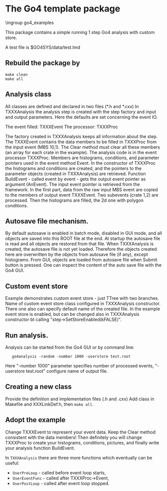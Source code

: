 # The Go4 template package

\ingroup go4_examples

This package contains a simple running 1 step Go4 analysis with custom store.

A test file is $GO4SYS/data/test.lmd

## Rebuild the package by

~~~
make clean
make all
~~~

## Analysis class

All classes are defined and declared in two files (*.h and *.cxx)
In TXXXAnalysis the analysis step is created with the step factory and input and output
parameters. Here the defaults are set concerning the event IO.

The event filled: TXXXEvent
The processor:    TXXXProc

The factory created in TXXXAnalysis keeps all information about the step. The TXXXEvent
contains the data members to be filled in TXXXProc from the input event (MBS 10,1).
The Clear method must clear all these members (an array for each crate in the example).
The analysis code is in the event processor TXXXProc. Members are
histograms, conditions, and parameter pointers used in the event method
Event. In the constructor of TXXXProc the histograms and
conditions are created, and the pointers to the parameter objects (created in
TXXXAnalysis) are retrieved. Function BuildEvent - called event by event - gets the output
event pointer as argument (AnEvent).
The input event pointer is retrieved from the framework.
In the first part, data from the raw input MBS event are copied to the members of
output event TXXXEvent. Two subevents (crate 1,2) are processed.
Then the histograms are filled, the 2d one with polygon conditions.

## Autosave file mechanism.
By default autosave is enabled in batch mode, disabled in GUI mode,
and all objects are saved into this ROOT file at the end.
At startup the autosave file is read and all objects are restored
from that file.
When TXXXAnalysis is created, the autosave file is not yet loaded. Therefore the
objects created here are overwritten by the objects from autosave file (if any), except histograms.
From GUI, objects are loaded from autosave file when Submit button is pressed.
One can inspect the content of the auto save file with the Go4 GUI.

## Custom event store
Example demonstrates custom event store - just TTree with two branches.
Name of custom event store class configured in TXXXAnalysis constructor.
There one also can specify default name of the created file. In the example
event store is enabled, but can be changed also in TXXXAnalysis constructor
bt calling "step->SetStoreEnabled(kFALSE)".


## Run analysis.
Analysis can be started from the Go4 GUI or by command line:
~~~
   go4analysis -random -number 1000 -userstore test.root
~~~
Here "-number 1000" parameter specifies number of processed events,
"-userstore test.root" configure name of output file.

## Creating a new class
Provide the definition and implementation files (.h and .cxx)
Add class in Makefile and XXXLinkDef.h, then `make all`.

## Adopt the example
Change TXXXEvent to represent your event data.
Keep the Clear method consistent with the data members!
Then definitely you will change TXXXProc to create your histograms, conditions,
pictures, and finally write your analysis function BuildEvent.

In `TXXXAnalysis` there are three more functions which eventually can be useful:
* `UserPreLoop` - called before event loop starts,
* `UserEventFunc` - called after TXXXProc->Event,
* `UserPostLoop`  - called after event loop stopped.
